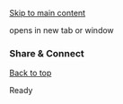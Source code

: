 [Skip to main content](https://www.pittsburghpa.gov/Site-Footer/Footer-Widgets/Share-Connect#main-content)

opens in new tab or window

### Share & Connect

[Back to top](https://www.pittsburghpa.gov/Site-Footer/Footer-Widgets/Share-Connect#body-top)

Ready
